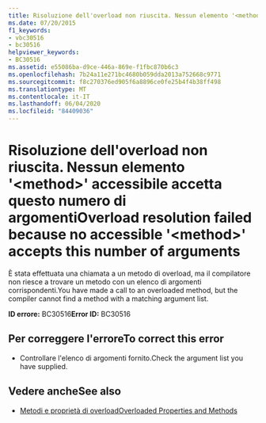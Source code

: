 ```yaml
---
title: Risoluzione dell'overload non riuscita. Nessun elemento '<method>' accessibile accetta questo numero di argomenti
ms.date: 07/20/2015
f1_keywords:
- vbc30516
- bc30516
helpviewer_keywords:
- BC30516
ms.assetid: e55086ba-d9ce-446a-869e-f1fbc870b6c3
ms.openlocfilehash: 7b24a11e271bc4680b059dda2013a752668c9771
ms.sourcegitcommit: f8c270376ed905f6a8896ce0fe25b4f4b38ff498
ms.translationtype: MT
ms.contentlocale: it-IT
ms.lasthandoff: 06/04/2020
ms.locfileid: "84409036"
---
```

# <a name="overload-resolution-failed-because-no-accessible-method-accepts-this-number-of-arguments"></a><span data-ttu-id="adc6c-102">Risoluzione dell'overload non riuscita. Nessun elemento '\<method>' accessibile accetta questo numero di argomenti</span><span class="sxs-lookup"><span data-stu-id="adc6c-102">Overload resolution failed because no accessible '\<method>' accepts this number of arguments</span></span>
<span data-ttu-id="adc6c-103">È stata effettuata una chiamata a un metodo di overload, ma il compilatore non riesce a trovare un metodo con un elenco di argomenti corrispondenti.</span><span class="sxs-lookup"><span data-stu-id="adc6c-103">You have made a call to an overloaded method, but the compiler cannot find a method with a matching argument list.</span></span>  
  
 <span data-ttu-id="adc6c-104">**ID errore:** BC30516</span><span class="sxs-lookup"><span data-stu-id="adc6c-104">**Error ID:** BC30516</span></span>  
  
## <a name="to-correct-this-error"></a><span data-ttu-id="adc6c-105">Per correggere l'errore</span><span class="sxs-lookup"><span data-stu-id="adc6c-105">To correct this error</span></span>  
  
- <span data-ttu-id="adc6c-106">Controllare l'elenco di argomenti fornito.</span><span class="sxs-lookup"><span data-stu-id="adc6c-106">Check the argument list you have supplied.</span></span>  
  
## <a name="see-also"></a><span data-ttu-id="adc6c-107">Vedere anche</span><span class="sxs-lookup"><span data-stu-id="adc6c-107">See also</span></span>

- [<span data-ttu-id="adc6c-108">Metodi e proprietà di overload</span><span class="sxs-lookup"><span data-stu-id="adc6c-108">Overloaded Properties and Methods</span></span>](../programming-guide/language-features/objects-and-classes/overloaded-properties-and-methods.md)
